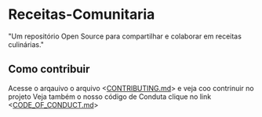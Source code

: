 # Receitas-Comunitaria
"Um repositório Open Source para compartilhar e colaborar em receitas culinárias."

## Como contribuir
Acesse o arqauivo  o arquivo <[CONTRIBUTING.md](https://github.com/MarkimD/receitas-comunitaria/blob/main/docs/CONTRIBUTING.md)> e veja coo contrinuir no projeto
Veja também o nosso código de Conduta clique no link 
<[CODE_OF_CONDUCT.md](https://github.com/MarkimD/receitas-comunitaria/blob/main/docs/CODE_OF_CONDUCT.md)>



